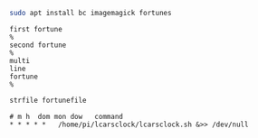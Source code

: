 ~~~bash
sudo apt install bc imagemagick fortunes
~~~

~~~fortune
first fortune
%
second fortune
%
multi
line
fortune
%
~~~

~~~bash
strfile fortunefile
~~~

~~~crontab
# m h  dom mon dow   command
* * * * *	/home/pi/lcarsclock/lcarsclock.sh &>> /dev/null
~~~

